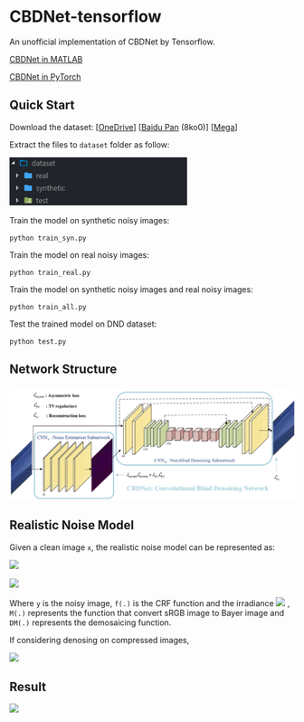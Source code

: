 # CBDNet-tensorflow 

An unofficial implementation of CBDNet by Tensorflow.

[CBDNet in MATLAB](https://github.com/GuoShi28/CBDNet)

[CBDNet in PyTorch](https://github.com/IDKiro/CBDNet-pytorch)

## Quick Start

Download the dataset: 
[[OneDrive](https://zjueducn-my.sharepoint.com/:u:/g/personal/3140103306_zju_edu_cn/Ec0R2eTtC81Is0KvC5mbomsBw2oJ_oV7jahe1srpgVufcQ?e=aFIc7h)]
[[Baidu Pan](https://pan.baidu.com/s/1ObvekJcPhtK9RUOC86vmNA) (8ko0)]
[[Mega](https://mega.nz/#F!uOZEVAYR!fbf-RCtnbUR7mlHZsgiL5g)]

Extract the files to `dataset` folder as follow:

![](imgs/folder.png)

Train the model on synthetic noisy images:

```
python train_syn.py
```

Train the model on real noisy images:

```
python train_real.py
```

Train the model on synthetic noisy images and real noisy images:

```
python train_all.py
```

Test the trained model on DND dataset:

```
python test.py
```

## Network Structure

![Image of Network](imgs/CBDNet_v13.png)

## Realistic Noise Model
Given a clean image `x`, the realistic noise model can be represented as:

![](http://latex.codecogs.com/gif.latex?\\textbf{y}=f(\\textbf{DM}(\\textbf{L}+n(\\textbf{L}))))

![](http://latex.codecogs.com/gif.latex?n(\\textbf{L})=n_s(\\textbf{L})+n_c)

Where `y` is the noisy image, `f(.)` is the CRF function and the irradiance ![](http://latex.codecogs.com/gif.latex?\\textbf{L}=\\textbf{M}f^{-1}(\\textbf{x})) , `M(.)` represents the function that convert sRGB image to Bayer image and `DM(.)` represents the demosaicing function.

If considering denosing on compressed images, 

![](http://latex.codecogs.com/gif.latex?\\textbf{y}=JPEG(f(\\textbf{DM}(\\textbf{L}+n(\\textbf{L})))))

## Result

![](imgs/results.png)
